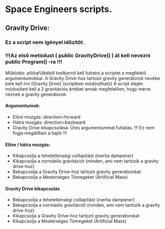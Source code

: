 # Space Engineers scripts.
## Gravity Drive:
### Ez a script nem igényel időzítőt.
### !!!Az első metódust ( public GravityDrive() ) át kell nevezni public Program() -ra !!!
Működés: pilótafülkéből toolbarról kell futtatni a scriptet a megfelelő argumentumokkal.
A Gravity Drive-hoz tartozó gravity generátorok nevébe bele kell írni [Gravity Drive]  (scriptben módosítható)
A script elején módosítani kell a 2 gravitációs értéket annak megfelelően, hogy merre néznek a gravity generátorok. 

#### Argumentumok: 
- Előre mozgás: direction=forward
- Hátra mozgás: direction=backward
- Gravity Drive kikapcsolása: Üres argumentummal futtatás. !!! Ez nem fogja megállítani a hajót !!!

#### Előre / hátra mozgás:
- Kikapcsolja a tehetetlenségi csillapítást (inertia dampener)
- Kikapcsolja a normáslis gravitációt (minden, ami nem tartozik a gravity drive-hoz)
- Bekapcsolja a Gravity Drive-hoz tartozó gravity generátorokat
- Bekapcsolja a Mesterséges Tömegeket (Artificial Mass)

#### Gravity Drive kikapcsolás
- Bekapcsolja a tehetetlenségi csillapítást (inertia dampener)
- Bekapcsolja a normáslis gravitációt (minden, ami nem tartozik a gravity drive-hoz)
- Kikapcsolja a Gravity Drive-hoz tartozó gravity generátorokat
- Kikapcsolja a Mesterséges Tömegeket (Artificial Mass)